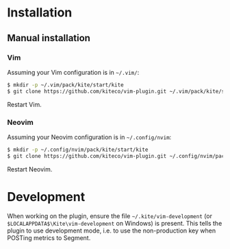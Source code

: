 # Installation

## Manual installation

### Vim

Assuming your Vim configuration is in `~/.vim/`:

```sh
$ mkdir -p ~/.vim/pack/kite/start/kite
$ git clone https://github.com/kiteco/vim-plugin.git ~/.vim/pack/kite/start/kite/
```

Restart Vim.


### Neovim

Assuming your Neovim configuration is in `~/.config/nvim`:

```sh
$ mkdir -p ~/.config/nvim/pack/kite/start/kite
$ git clone https://github.com/kiteco/vim-plugin.git ~/.config/nvim/pack/kite/start/kite/
```

Restart Neovim.

# Development

When working on the plugin, ensure the file `~/.kite/vim-development` (or `$LOCALAPPDATA$\Kite\vim-development` on Windows) is present.  This tells the plugin to use development mode, i.e. to use the non-production key when POSTing metrics to Segment.

